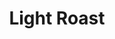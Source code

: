 ---
title: Light Roast
layout: default
modal-id: 8
image: img/portfolio/lightroast.png
description: I built and maintain this Wordpress site for Light Roast Comics, my webcomic. <a href='https://diebruecke-koeln.de'>Check it out</a>!
---